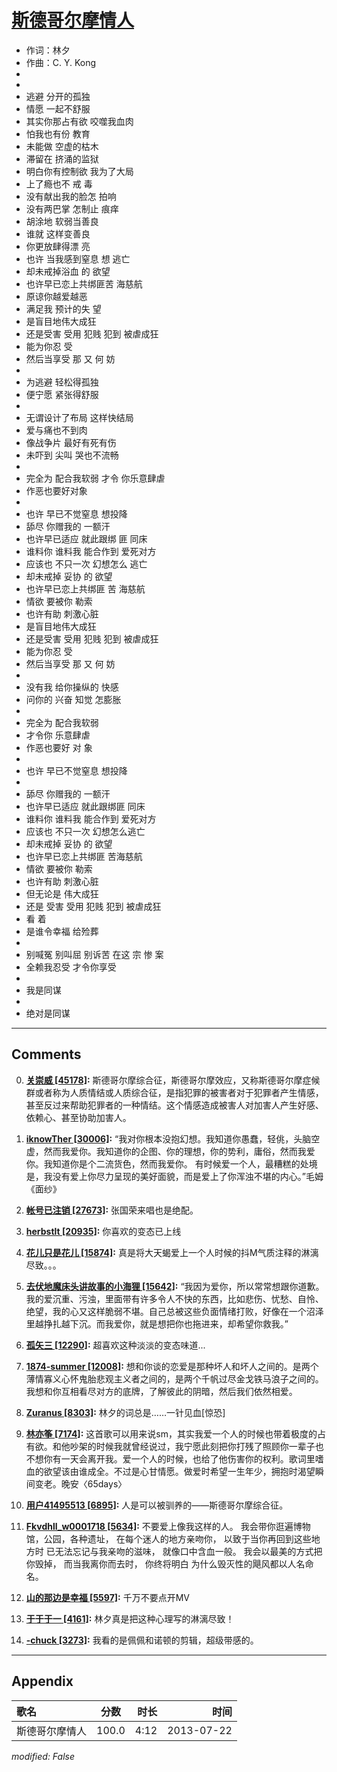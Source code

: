 # [斯德哥尔摩情人](https://music.163.com/song?id=27483204)

* 作词：林夕
* 作曲：C. Y. Kong
*
*
* 逃避 分开的孤独
* 情愿 一起不舒服
* 其实你那占有欲 咬噬我血肉
* 怕我也有份 教育
* 未能做 空虚的枯木
* 滞留在 挤涌的监狱
* 明白你有控制欲 我为了大局
* 上了瘾也不 戒 毒
* 没有献出我的脸怎 拍响
* 没有两巴掌 怎制止 痕痒
* 胡涂地 软弱当善良
* 谁就 这样变善良
* 你更放肆得漂 亮
* 也许 当我感到窒息 想 逃亡
* 却未戒掉浴血 的 欲望
* 也许早已恋上共绑匪苦 海慈航
* 原谅你越爱越恶
* 满足我 预计的失 望
* 是盲目地伟大成狂
* 还是受害 受用 犯贱 犯到 被虐成狂
* 能为你忍 受
* 然后当享受 那 又 何 妨
* 
* 为逃避 轻松得孤独
* 便宁愿 紧张得舒服
* 
* 无谓设计了布局 这样快结局
* 爱与痛也不到肉
* 像战争片 最好有死有伤
* 未吓到 尖叫 哭也不流畅
* 
* 完全为 配合我软弱 才令 你乐意肆虐
* 作恶也要好对象
* 
* 也许 早已不觉窒息 想投降
* 舔尽 你赠我的 一额汗
* 也许早已适应 就此跟绑 匪 同床
* 谁料你 谁料我 能合作到 爱死对方
* 应该也 不只一次 幻想怎么 逃亡
* 却未戒掉 妥协 的 欲望
* 也许早已恋上共绑匪 苦 海慈航
* 情欲 要被你 勒索
* 也许有助 刺激心脏
* 是盲目地伟大成狂
* 还是受害 受用 犯贱 犯到 被虐成狂
* 能为你忍 受
* 然后当享受 那 又 何 妨
* 
* 没有我 给你操纵的 快感
* 问你的 兴奋 知觉 怎膨胀
* 
* 完全为 配合我软弱
* 才令你 乐意肆虐
* 作恶也要好 对 象
* 
* 也许 早已不觉窒息 想投降
* 
* 舔尽 你赠我的 一额汗
* 也许早已适应 就此跟绑匪 同床
* 谁料你 谁料我 能合作到 爱死对方
* 应该也 不只一次 幻想怎么逃亡
* 却未戒掉 妥协 的 欲望
* 也许早已恋上共绑匪 苦海慈航
* 情欲 要被你 勒索
* 也许有助 刺激心脏
* 但无论是 伟大成狂
* 还是 受害 受用 犯贱 犯到 被虐成狂
* 看 着
* 是谁令幸福 给殓葬
* 
* 别喊冤 别叫屈 别诉苦 在这 宗 惨 案
* 全赖我忍受 才令你享受
* 
* 我是同谋
* 
* 绝对是同谋


---

## Comments
0. **[关崇威 \[45178\]](https://music.163.com/#/user/home?id=1750237):** 斯德哥尔摩综合征，斯德哥尔摩效应，又称斯德哥尔摩症候群或者称为人质情结或人质综合征，是指犯罪的被害者对于犯罪者产生情感，甚至反过来帮助犯罪者的一种情结。这个情感造成被害人对加害人产生好感、依赖心、甚至协助加害人。

1. **[iknowTher \[30006\]](https://music.163.com/#/user/home?id=34895977):** “我对你根本没抱幻想。我知道你愚蠢，轻佻，头脑空虚，然而我爱你。我知道你的企图、你的理想，你的势利，庸俗，然而我爱你。我知道你是个二流货色，然而我爱你。 有时候爱一个人，最糟糕的处境是，我没有爱上你尽力呈现的美好面貌，而是爱上了你浑浊不堪的内心。”毛姆《面纱》

2. **[帐号已注销 \[27673\]](https://music.163.com/#/user/home?id=36987303):** 张国荣来唱也是绝配。

3. **[herbstlt \[20935\]](https://music.163.com/#/user/home?id=29452093):** 你喜欢的变态已上线

4. **[花儿只是花儿 \[15874\]](https://music.163.com/#/user/home?id=36507201):** 真是将大天蝎爱上一个人时候的抖M气质注释的淋漓尽致。。。

5. **[去伏地魔床头讲故事的小海狸 \[15642\]](https://music.163.com/#/user/home?id=96296249):** “我因为爱你，所以常常想跟你道歉。我的爱沉重、污浊，里面带有许多令人不快的东西，比如悲伤、忧愁、自怜、绝望，我的心又这样脆弱不堪。自己总被这些负面情绪打败，好像在一个沼泽里越挣扎越下沉。而我爱你，就是想把你也拖进来，却希望你救我。”

6. **[孤矢三 \[12290\]](https://music.163.com/#/user/home?id=44153666):** 超喜欢这种淡淡的变态味道...

7. **[1874-summer \[12008\]](https://music.163.com/#/user/home?id=36705364):** 想和你谈的恋爱是那种坏人和坏人之间的。是两个薄情寡义心怀鬼胎悲观主义者之间的，是两个千帆过尽金戈铁马浪子之间的。我想和你互相看尽对方的底牌，了解彼此的阴暗，然后我们依然相爱。

8. **[Zuranus \[8303\]](https://music.163.com/#/user/home?id=39072852):** 林夕的词总是……一针见血[惊恐]

9. **[林亦筝 \[7174\]](https://music.163.com/#/user/home?id=113645359):** 这首歌可以用来说sm，其实我爱一个人的时候也带着极度的占有欲。和他吵架的时候我就曾经说过，我宁愿此刻把你打残了照顾你一辈子也不想你有一天会离开我。爱一个人的时候，也给了他伤害你的权利。歌词里嗜血的欲望该由谁成全。不过是心甘情愿。做爱时希望一生年少，拥抱时渴望瞬间变老。晚安〈65days〉

10. **[用户41495513 \[6895\]](https://music.163.com/#/user/home?id=41495513):** 人是可以被驯养的——斯德哥尔摩综合征。

11. **[Fkvdhll_w0001718 \[5634\]](https://music.163.com/#/user/home?id=579912595):** 不要爱上像我这样的人。 我会带你逛遍博物馆，公园，各种遗址， 在每个迷人的地方亲吻你， 以致于当你再回到这些地方时 已无法忘记与我亲吻的滋味， 就像口中含血一般。 我会以最美的方式把你毁掉， 而当我离你而去时， 你终将明白 为什么毁灭性的飓风都以人名命名。

12. **[山的那边是幸福 \[5597\]](https://music.163.com/#/user/home?id=41746031):** 千万不要点开MV

13. **[于于于一 \[4161\]](https://music.163.com/#/user/home?id=40132145):** 林夕真是把这种心理写的淋漓尽致！

14. **[-chuck \[3273\]](https://music.163.com/#/user/home?id=52876767):** 我看的是佩佩和诺顿的剪辑，超级带感的。



---

## Appendix

|歌名|分数|时长|时间|
|:---|:---:|---:|---:|
|斯德哥尔摩情人|100.0|4:12|2013-07-22

*modified: False*